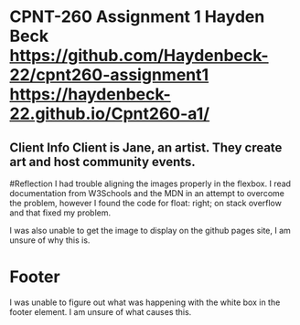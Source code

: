 # CPNT-260 Assignment 1 Hayden Beck https://github.com/Haydenbeck-22/cpnt260-assignment1 https://haydenbeck-22.github.io/Cpnt260-a1/

## Client Info Client is Jane, an artist. They create art and host community events.

#Reflection
  I had trouble aligning the images properly in the flexbox. I read documentation from W3Schools and the MDN in an attempt to overcome the problem, however I found the code for float: right; on stack overflow and that fixed my problem. 

 I was also unable to get the image to display on the github pages site, I am unsure of why this is.
# Footer
 I was unable to figure out what was happening with the white box in the footer element. I am unsure of what causes this.